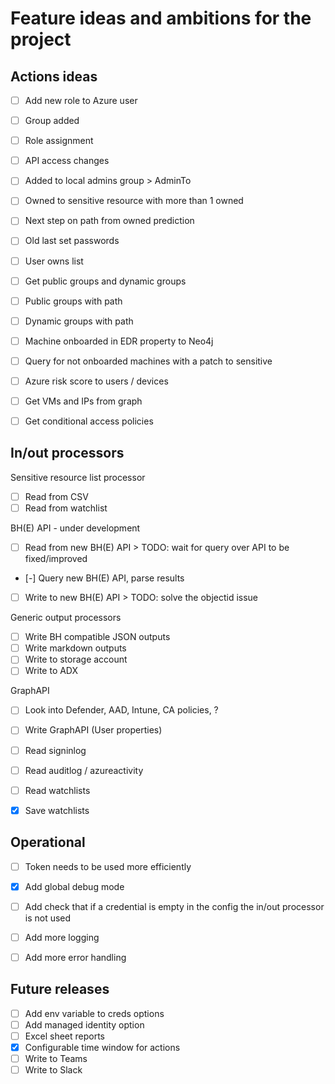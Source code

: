 # Feature ideas and ambitions for the project

## Actions ideas

- [ ] Add new role to Azure user
- [ ] Group added
- [ ] Role assignment
- [ ] API access changes
- [ ] Added to local admins group > AdminTo
- [ ] Owned to sensitive resource with more than 1 owned
- [ ] Next step on path from owned prediction
- [ ] Old last set passwords
- [ ] User owns list
- [ ] Get public groups and dynamic groups
- [ ] Public groups with path
- [ ] Dynamic groups with path
- [ ] Machine onboarded in EDR property to Neo4j
- [ ] Query for not onboarded machines with a patch to sensitive

- [ ] Azure risk score to users / devices
- [ ] Get VMs and IPs from graph
- [ ] Get conditional access policies

## In/out processors

Sensitive resource list processor
- [ ] Read from CSV
- [ ] Read from watchlist

BH(E) API - under development
- [ ] Read from new BH(E) API > TODO: wait for query over API to be fixed/improved
- [-] Query new BH(E) API, parse results
- [ ] Write to new BH(E) API  > TODO: solve the objectid issue

Generic output processors
- [ ] Write BH compatible JSON outputs
- [ ] Write markdown outputs
- [ ] Write to storage account
- [ ] Write to ADX

GraphAPI
- [ ] Look into Defender, AAD, Intune, CA policies, ?
- [ ] Write GraphAPI (User properties)
- [ ] Read signinlog
- [ ] Read auditlog / azureactivity

- [ ] Read watchlists
- [x] Save watchlists

## Operational

- [ ] Token needs to be used more efficiently
- [x] Add global debug mode
- [ ] Add check that if a credential is empty in the config the in/out processor is not used

- [ ] Add more logging
- [ ] Add more error handling

## Future releases

- [ ] Add env variable to creds options
- [ ] Add managed identity option
- [ ] Excel sheet reports
- [x] Configurable time window for actions
- [ ] Write to Teams
- [ ] Write to Slack